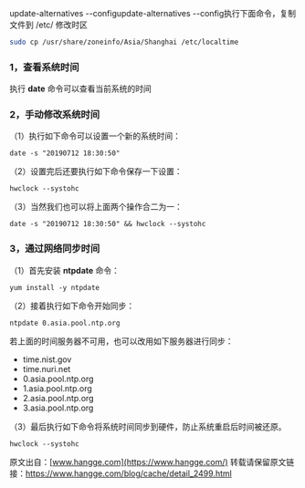 update-alternatives --configupdate-alternatives --config执行下面命令，复制文件到 /etc/ 修改时区

```bash
sudo cp /usr/share/zoneinfo/Asia/Shanghai /etc/localtime
```



### 1，查看系统时间

执行 **date** 命令可以查看当前系统的时间

### 2，手动修改系统时间

（1）执行如下命令可以设置一个新的系统时间：

```
date -s "20190712 18:30:50"
```


（2）设置完后还要执行如下命令保存一下设置：

```
hwclock --systohc
```


（3）当然我们也可以将上面两个操作合二为一：

```
date -s "20190712 18:30:50" && hwclock --systohc
```



### 3，通过网络同步时间

（1）首先安装 **ntpdate** 命令：

```
yum install -y ntpdate
```


（2）接着执行如下命令开始同步：

```
ntpdate 0.asia.pool.ntp.org
```

若上面的时间服务器不可用，也可以改用如下服务器进行同步：

- time.nist.gov
- time.nuri.net
- 0.asia.pool.ntp.org
- 1.asia.pool.ntp.org
- 2.asia.pool.ntp.org
- 3.asia.pool.ntp.org


（3）最后执行如下命令将系统时间同步到硬件，防止系统重启后时间被还原。

```
hwclock --systohc
```


原文出自：[www.hangge.com](https://www.hangge.com/) 转载请保留原文链接：https://www.hangge.com/blog/cache/detail_2499.html